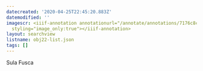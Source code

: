 ```yaml
---
datecreated: '2020-04-25T22:45:20.883Z'
datemodified: ''
imagescr: <iiif-annotation annotationurl="/annotate/annotations/7176c8cc-8746-11ea-9ea3-5254008afee6.json"
  styling="image_only:true"></iiif-annotation>
layout: searchview
listname: obj22-list.json
tags: []
---
```

Sula Fusca